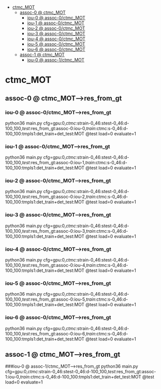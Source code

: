 <!-- MarkdownTOC -->

- [ctmc_MOT](#ctmc_mo_t_)
    - [assoc-0       @ ctmc_MOT](#assoc_0___ctmc_mot_)
        - [iou-0       @ assoc-0/ctmc_MOT](#iou_0___assoc_0_ctmc_mot_)
        - [iou-1       @ assoc-0/ctmc_MOT](#iou_1___assoc_0_ctmc_mot_)
        - [iou-2       @ assoc-0/ctmc_MOT](#iou_2___assoc_0_ctmc_mot_)
        - [iou-3       @ assoc-0/ctmc_MOT](#iou_3___assoc_0_ctmc_mot_)
        - [iou-4       @ assoc-0/ctmc_MOT](#iou_4___assoc_0_ctmc_mot_)
        - [iou-5       @ assoc-0/ctmc_MOT](#iou_5___assoc_0_ctmc_mot_)
        - [iou-6       @ assoc-0/ctmc_MOT](#iou_6___assoc_0_ctmc_mot_)
    - [assoc-1       @ ctmc_MOT](#assoc_1___ctmc_mot_)
        - [iou-0        @ assoc-1/ctmc_MOT](#iou_0___assoc_1_ctmc_mot_)

<!-- /MarkdownTOC -->

<a id="ctmc_mo_t_"></a>
# ctmc_MOT

<a id="assoc_0___ctmc_mot_"></a>
## assoc-0       @ ctmc_MOT-->res_from_gt

<a id="iou_0___assoc_0_ctmc_mot_"></a>
### iou-0       @ assoc-0/ctmc_MOT-->res_from_gt
python36 main.py cfg=gpu:0,_ctmc_:strain-0_46:stest-0_46:d-100_100,_test_:res_from_gt:assoc-0:iou-0,_train_:ctmc:s-0_46:d-100_100:tmpls1:det_train+det_test:MOT @test load=0 evaluate=1

<a id="iou_1___assoc_0_ctmc_mot_"></a>
### iou-1       @ assoc-0/ctmc_MOT-->res_from_gt
python36 main.py cfg=gpu:0,_ctmc_:strain-0_46:stest-0_46:d-100_100,_test_:res_from_gt:assoc-0:iou-1,_train_:ctmc:s-0_46:d-100_100:tmpls1:det_train+det_test:MOT @test load=0 evaluate=1

<a id="iou_2___assoc_0_ctmc_mot_"></a>
### iou-2       @ assoc-0/ctmc_MOT-->res_from_gt
python36 main.py cfg=gpu:0,_ctmc_:strain-0_46:stest-0_46:d-100_100,_test_:res_from_gt:assoc-0:iou-2,_train_:ctmc:s-0_46:d-100_100:tmpls1:det_train+det_test:MOT @test load=0 evaluate=1

<a id="iou_3___assoc_0_ctmc_mot_"></a>
### iou-3       @ assoc-0/ctmc_MOT-->res_from_gt
python36 main.py cfg=gpu:0,_ctmc_:strain-0_46:stest-0_46:d-100_100,_test_:res_from_gt:assoc-0:iou-3,_train_:ctmc:s-0_46:d-100_100:tmpls1:det_train+det_test:MOT @test load=0 evaluate=1

<a id="iou_4___assoc_0_ctmc_mot_"></a>
### iou-4       @ assoc-0/ctmc_MOT-->res_from_gt
python36 main.py cfg=gpu:0,_ctmc_:strain-0_46:stest-0_46:d-100_100,_test_:res_from_gt:assoc-0:iou-4,_train_:ctmc:s-0_46:d-100_100:tmpls1:det_train+det_test:MOT @test load=0 evaluate=1

<a id="iou_5___assoc_0_ctmc_mot_"></a>
### iou-5       @ assoc-0/ctmc_MOT-->res_from_gt
python36 main.py cfg=gpu:0,_ctmc_:strain-0_46:stest-0_46:d-100_100,_test_:res_from_gt:assoc-0:iou-5,_train_:ctmc:s-0_46:d-100_100:tmpls1:det_train+det_test:MOT @test load=0 evaluate=1

<a id="iou_6___assoc_0_ctmc_mot_"></a>
### iou-6       @ assoc-0/ctmc_MOT-->res_from_gt
python36 main.py cfg=gpu:0,_ctmc_:strain-0_46:stest-0_46:d-100_100,_test_:res_from_gt:assoc-0:iou-6,_train_:ctmc:s-0_46:d-100_100:tmpls1:det_train+det_test:MOT @test load=0 evaluate=1

<a id="assoc_1___ctmc_mot_"></a>
## assoc-1       @ ctmc_MOT-->res_from_gt

<a id="iou_0___assoc_1_ctmc_mot_"></a>
###iou-0        @ assoc-1/ctmc_MOT-->res_from_gt
python36 main.py cfg=gpu:0,_ctmc_:strain-0_46:stest-0_46:d-100_100,_test_:res_from_gt:assoc-1:iou-0,_train_:ctmc:s-0_46:d-100_100:tmpls1:det_train+det_test:MOT @test load=0 evaluate=1
